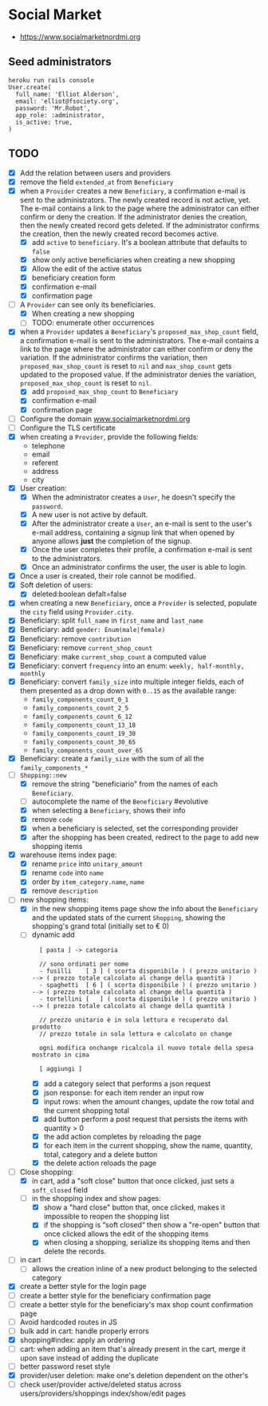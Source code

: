 # Social Market

- https://www.socialmarketnordmi.org

## Seed administrators

```
heroku run rails console
User.create(
  full_name: 'Elliot Alderson',
  email: 'elliot@fsociety.org',
  password: 'Mr.Robot',
  app_role: :administrator,
  is_active: true,
)
```

## TODO

- [x] Add the relation between users and providers
- [x] remove the field `extended_at` from `Beneficiary`
- [x] when a `Provider` creates a new `Beneficiary`, a confirmation e-mail is sent to the administrators. The newly created record is not active, yet. The e-mail contains a link to the page where the administrator can either confirm or deny the creation. If the administrator denies the creation, then the newly created record gets deleted. If the administrator confirms the creation, then the newly created record becomes active.
  - [x] add `active` to `beneficiary`. It's a boolean attribute that defaults to `false`
  - [x] show only active beneficiaries when creating a new shopping
  - [x] Allow the edit of the active status
  - [x] beneficiary creation form
  - [x] confirmation e-mail
  - [x] confirmation page
- [ ] A `Provider` can see only its beneficiaries.
  - [x] When creating a new shopping
  - [ ] TODO: enumerate other occurrences
- [x] when a `Provider` updates a `Beneficiary`'s `proposed_max_shop_count` field, a confirmation e-mail is sent to the administrators. The e-mail contains a link to the page where the administrator can either confirm or deny the variation. If the administrator confirms the variation, then `proposed_max_shop_count` is reset to `nil` and `max_shop_count` gets updated to the proposed value. If the administrator denies the variation, `proposed_max_shop_count` is reset to `nil`.
  - [x] add `proposed_max_shop_count` to `Beneficiary`
  - [x] confirmation e-mail
  - [x] confirmation page
- [ ] Configure the domain www.socialmarketnordmi.org
- [ ] Configure the TLS certificate
- [x] when creating a `Provider`, provide the following fields:
  - telephone
  - email
  - referent
  - address
  - city
- [x] User creation:
  - [x] When the administrator creates a `User`, he doesn't specify the `password`.
  - [x] A new user is not active by default.
  - [x] After the administrator create a `User`, an e-mail is sent to the user's e-mail address, containing a signup link that when opened by anyone allows **just** the completion of the signup.
  - [x] Once the user completes their profile, a confirmation e-mail is sent to the administrators.
  - [x] Once an administrator confirms the user, the user is able to login.
- [x] Once a user is created, their role cannot be modified.
- [x] Soft deletion of users:
  - [x] deleted:boolean defalt=false
- [x] when creating a new `Beneficiary`, once a `Provider` is selected, populate the `city` field using `Provider.city`.
- [x] Beneficiary: split `full_name` in `first_name` and `last_name`
- [x] Beneficiary: add `gender: Enum(male|female)`
- [x] Beneficiary: remove `contribution`
- [x] Beneficiary: remove `current_shop_count`
- [x] Beneficiary: make `current_shop_count` a computed value
- [x] Beneficiary: convert `frequency` into an enum: `weekly, half-monthly, monthly`
- [x] Beneficiary: convert `family_size` into multiple integer fields, each of them presented as a drop down with `0..15` as the available range:
  - `family_components_count_0_1`
  - `family_components_count_2_5`
  - `family_components_count_6_12`
  - `family_components_count_13_18`
  - `family_components_count_19_30`
  - `family_components_count_30_65`
  - `family_components_count_over_65`
- [x] Beneficiary: create a `family_size` with the sum of all the `family_components_*`
- [ ] `Shopping::new`
  - [x] remove the string "beneficiario" from the names of each `Beneficiary`.
  - [ ] autocomplete the name of the `Beneficiary` #evolutive
  - [x] when selecting a `Beneficiary`, shows their info
  - [x] remove `code`
  - [x] when a beneficiary is selected, set the corresponding provider
  - [x] after the shopping has been created, redirect to the page to add new shopping items
- [x] warehouse items index page:
  - [x] rename `price` into `unitary_amount`
  - [x] rename `code` into `name`
  - [x] order by `item_category.name`, `name`
  - [x] remove `description`
- [ ] new shopping items:
  - [x] in the new shopping items page show the info about the `Beneficiary` and the updated stats of the current `Shopping`, showing the shopping's grand total (initially set to € 0)
  - [ ] dynamic add
    ```
      [ pasta ] -> categoria

      // sono ordinati per nome
      - fusilli    [ 3 ] ( scorta disponibile ) ( prezzo unitario ) --> ( prezzo totale calcolato al change della quantità )
      - spaghetti  [ 6 ] ( scorta disponibile ) ( prezzo unitario ) --> ( prezzo totale calcolato al change della quantità )
      - tortellini [   ] ( scorta disponibile ) ( prezzo unitario ) --> ( prezzo totale calcolato al change della quantità )

      // prezzo unitario è in sola lettura e recuperato dal prodotto
      // prezzo totale in sola lettura e calcolato on change

      ogni modifica onchange ricalcola il nuovo totale della spesa mostrato in cima

      [ aggiungi ]
    ```
    - [x] add a category select that performs a json request
    - [x] json response: for each item render an input row
    - [x] input rows: when the amount changes, update the row total and the current shopping total
    - [x] add button perform a post request that persists the items with quantity > 0
    - [x] the add action completes by reloading the page
    - [x] for each item in the current shopping, show the name, quantity, total, category and a delete button
    - [x] the delete action reloads the page
- [ ] Close shopping:
  - [x] in cart, add a "soft close" button that once clicked, just sets a `soft_closed` field
  - [ ] in the shopping index and show pages:
    - [x] show a "hard close" button that, once clicked, makes it impossible to reopen the shopping list
    - [x] if the shopping is “soft closed“ then show a "re-open" button that once clicked allows the edit of the shopping items
    - [x] when closing a shopping, serialize its shopping items and then delete the records.
- [ ] in cart
  - [ ] allows the creation inline of a new product belonging to the selected category
- [x] create a better style for the login page
- [ ] create a better style for the beneficiary confirmation page
- [ ] create a better style for the beneficiary's max shop count confirmation page
- [ ] Avoid hardcoded routes in JS
- [ ] bulk add in cart: handle properly errors
- [x] shopping#index: apply an ordering
- [ ] cart: when adding an item that's already present in the cart, merge it upon save instead of adding the duplicate
- [ ] better password reset style
- [x] provider/user deletion: make one's deletion dependent on the other's
- [ ] check user/provider active/deleted status across users/providers/shoppings index/show/edit pages
